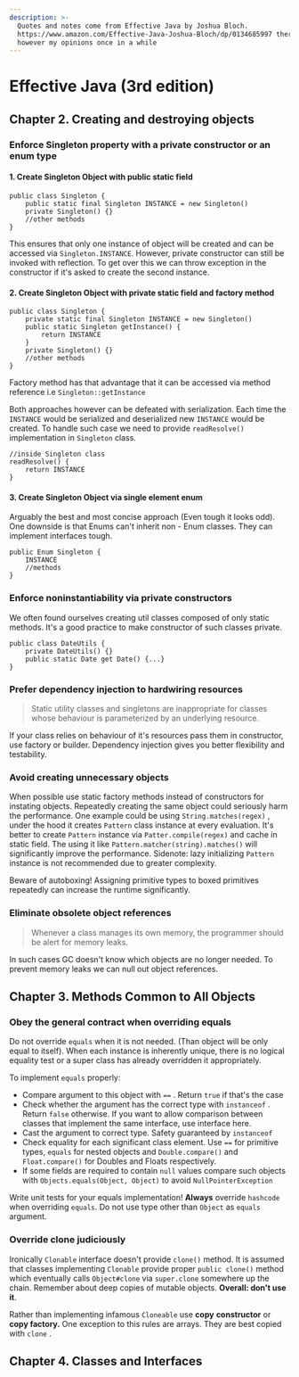 ```yaml
---
description: >-
  Quotes and notes come from Effective Java by Joshua Bloch.
  https://www.amazon.com/Effective-Java-Joshua-Bloch/dp/0134685997 there are
  however my opinions once in a while
---
```


# Effective Java \(3rd edition\)

## Chapter 2. Creating and destroying objects

### Enforce Singleton property with a private constructor or an enum type 

#### 1. Create Singleton Object with public static field 

```text
public class Singleton {
    public static final Singleton INSTANCE = new Singleton()
    private Singleton() {} 
    //other methods 
}
```

This ensures that only one instance of object will be created and can be accessed via `Singleton.INSTANCE`. However, private constructor can still be invoked with reflection. To get over this we can throw exception in the constructor if it's asked to create the second instance.

#### 2. Create Singleton Object with private static field and factory method

```text
public class Singleton {
    private static final Singleton INSTANCE = new Singleton()
    public static Singleton getInstance() {
        return INSTANCE 
    }
    private Singleton() {} 
    //other methods 
}
```

Factory method has that advantage that it can be accessed via method reference i.e `Singleton::getInstance`

Both approaches however can be defeated with serialization. Each time the `INSTANCE` would be serialized and deserialized new `INSTANCE` would be created. To handle such case we need to provide `readResolve()` implementation in `Singleton` class. 

```text
//inside Singleton class
readResolve() { 
    return INSTANCE
}
```

#### 3. Create Singleton Object via single element enum

Arguably the best and most concise approach \(Even tough it looks odd\). One downside is that Enums can't inherit non - Enum classes. They can implement interfaces tough.

```text
public Enum Singleton {
    INSTANCE
    //methods
}
```

### Enforce noninstantiability via private constructors

We often found ourselves creating util classes composed of only static methods. It's a good practice to make constructor of such classes private. 

```text
public class DateUtils {
    private DateUtils() {}
    public static Date get Date() {...}
}
```

### Prefer dependency injection to hardwiring resources

> Static utility classes and singletons are inappropriate for classes whose behaviour is parameterized by an underlying resource.

If your class relies on behaviour of it's resources pass them in constructor, use factory or builder. Dependency injection gives you better flexibility and testability. 

### Avoid creating unnecessary objects

When possible use static factory methods instead of constructors for instating objects. Repeatedly creating the same object could seriously harm the performance. One example could be using `String.matches(regex)` , under the hood it creates `Pattern` class instance at every evaluation. It's better to create `Pattern` instance via `Patter.compile(regex)` and cache in static field. The using it like `Pattern.matcher(string).matches()` will significantly improve the performance. Sidenote: lazy initializing `Pattern` instance is not recommended due to greater complexity. 

Beware of autoboxing! Assigning primitive types to boxed primitives repeatedly can increase the runtime significantly.

### Eliminate obsolete object references

> Whenever a class manages its own memory, the programmer  should be alert for memory leaks.

In such cases GC doesn't know which objects are no longer needed. To prevent memory leaks we can null out object references.

## Chapter 3. Methods Common to All Objects

### Obey the general contract when overriding equals

Do not override `equals` when it is not needed. \(Than object will be only equal to itself\). When each instance is inherently unique, there is no logical equality test or a super class has already overridden it appropriately.

To implement `equals` properly:

* Compare argument to this object with `==` . Return `true` if that's the case
* Check whether the argument has the correct type with `instanceof` . Return `false` otherwise. If you want to allow comparison between classes that implement the same interface, use interface here.
* Cast the argument to correct type. Safety guaranteed by `instanceof`
* Check equality for each significant class element. Use `==` for primitive types, `equals` for nested objects and `Double.compare()`  and `Float.compare()` for Doubles and Floats respectively. 
* If some fields are required to contain `null` values compare such objects with `Objects.equals(Object, Object)` to avoid `NullPointerException`

Write unit tests for your equals implementation! **Always** override `hashcode` when overriding `equals`. Do not use type other than `Object` as `equals` argument.

### Override clone judiciously

Ironically `Clonable` interface doesn't provide `clone()` method. It is assumed that classes implementing `Clonable` provide proper `public clone()` method which eventually calls `Object#clone` via `super.clone` somewhere up the chain. Remember about deep copies of mutable objects. **Overall: don't use it**.

Rather than implementing infamous `Cloneable` use **copy** **constructor** or **copy factory.** One exception to this rules are arrays. They are best copied with `clone` .

## Chapter 4. Classes and Interfaces



